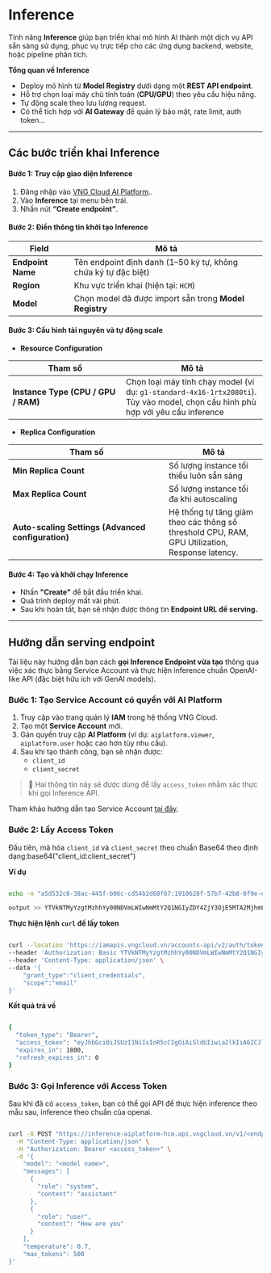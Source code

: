 # Inference

Tính năng **Inference** giúp bạn triển khai mô hình AI thành một dịch vụ API sẵn sàng sử dụng, phục vụ trực tiếp cho các ứng dụng backend, website, hoặc pipeline phân tích.

**Tổng quan về Inference**

* Deploy mô hình từ **Model Registry** dưới dạng một **REST API endpoint**.
* Hỗ trợ chọn loại máy chủ tính toán (**CPU/GPU**) theo yêu cầu hiệu năng.
* Tự động scale theo lưu lượng request.
* Có thể tích hợp với **AI Gateway** để quản lý bảo mật, rate limit, auth token…

***

## Các bước triển khai Inference

#### **Bước 1: Truy cập giao diện Inference**

1. Đăng nhập vào [VNG Cloud AI Platform](https://aiplatform.console.vngcloud.vn/overview)..
2. Vào **Inference** tại menu bên trái.
3. Nhấn nút **“Create endpoint”**.

#### **Bước 2: Điền thông tin khởi tạo Inference**

| Field             | Mô tả                                                          |
| ----------------- | -------------------------------------------------------------- |
| **Endpoint Name** | Tên endpoint định danh (1–50 ký tự, không chứa ký tự đặc biệt) |
| **Region**        | Khu vực triển khai (hiện tại: `HCM`)                           |
| **Model**         | Chọn model đã được import sẵn trong **Model Registry**         |

#### **Bước 3: Cấu hình tài nguyên và tự động scale**

* **Resource Configuration**

<table><thead><tr><th width="209">Tham số</th><th>Mô tả</th></tr></thead><tbody><tr><td><strong>Instance Type (CPU / GPU / RAM)</strong></td><td>Chọn loại máy tính chạy model (ví dụ: <code>g1-standard-4x16-1rtx2080ti</code>). Tùy vào model, chọn cấu hình phù hợp với yêu cầu inference</td></tr></tbody></table>

* **Replica Configuration**

<table><thead><tr><th width="294">Tham số</th><th>Mô tả</th></tr></thead><tbody><tr><td><strong>Min Replica Count</strong></td><td>Số lượng instance tối thiểu luôn sẵn sàng</td></tr><tr><td><strong>Max Replica Count</strong></td><td>Số lượng instance tối đa khi autoscaling</td></tr><tr><td><strong>Auto-scaling Settings (Advanced configuration)</strong></td><td>Hệ thống tự tăng giảm theo các thông số threshold CPU, RAM, GPU Utilization, Response latency.</td></tr></tbody></table>

#### **Bước 4: Tạo và khởi chạy Inference**

* Nhấn **"Create"** để bắt đầu triển khai.
* Quá trình deploy mất vài phút.
* Sau khi hoàn tất, bạn sẽ nhận được thông tin **Endpoint URL để serving.**

***

## Hướng dẫn serving endpoint

Tài liệu này hướng dẫn bạn cách **gọi Inference Endpoint vừa tạo** thông qua việc xác thực bằng Service Account và thực hiện inference chuẩn OpenAI-like API (đặc biệt hữu ích với GenAI models).

### **Bước 1: Tạo Service Account có quyền với AI Platform**

1. Truy cập vào trang quản lý **IAM** trong hệ thống VNG Cloud.
2. Tạo một **Service Account** mới.
3. Gán quyền truy cập **AI Platform** (ví dụ: `aiplatform.viewer`, `aiplatform.user` hoặc cao hơn tùy nhu cầu).
4. Sau khi tạo thành công, bạn sẽ nhận được:
   * `client_id`
   * `client_secret`

> 🔐 Hai thông tin này sẽ được dùng để lấy `access_token` nhằm xác thực khi gọi Inference API.

Tham khảo hướng dẫn tạo Service Account [tại đây](https://docs.vngcloud.vn/vng-cloud-document/vn/identity-and-access-management-iam/cac-loai-dinh-danh-iam/tai-khoan-service-accounts).

### **Bước 2: Lấy Access Token**

Đầu tiên, mã hóa `client_id` và `client_secret` theo chuẩn Base64 theo định dạng:base64("client\_id:client\_secret")

**Ví dụ**

```sh

echo -n "a5d532c8-38ac-445f-b06c-cd54b2d68f67:1910628f-57b7-42b8-8f9e-e148866fd407" | base64 -w 0

output >> YTVkNTMyYzgtMzhhYy00NDVmLWIwNmMtY2Q1NGIyZDY4ZjY3OjE5MTA2MjhmLTU3YjctNDJiOC04ZjllLWUxNDg4NjZmZDQwNw==

```

**Thực hiện lệnh `curl` để lấy token**

```sh

curl --location 'https://iamapis.vngcloud.vn/accounts-api/v2/auth/token' \
--header 'Authorization: Basic YTVkNTMyYzgtMzhhYy00NDVmLWIwNmMtY2Q1NGIyZDY4ZjY3OjE5MTA2MjhmLTU3YjctNDJiOC04ZjllLWUxNDg4NjZmZDQwNw==' \
--header 'Content-Type: application/json' \
--data '{
    "grant_type":"client_credentials",
    "scope":"email"
}'

```

**Kết quả trả về**

```sh

{
  "token_type": "Bearer",
  "access_token": "eyJhbGciOiJSUzI1NiIsInR5cCIgOiAiSldUIiwia2lkIiA6ICJlckVaZFpkNkRsc21pdjhsMDZIaVB3bHZYWnotLVlGYXlZcVJiczlxc09rIn0",
  "expires_in": 1800,
  "refresh_expires_in": 0
}

```

### Bước 3: Gọi Inference với Access Token

Sau khi đã có `access_token`, bạn có thể gọi API để thực hiện inference theo mẫu sau, inference theo chuẩn của openai.

```sh

curl -X POST "https://inference-aiplatform-hcm.api.vngcloud.vn/v1/<endpoint-id>/v1/chat/completions" \
  -H "Content-Type: application/json" \
  -H "Authorization: Bearer <access_token>" \
  -d '{
    "model": "<model name>",
    "messages": [
      {
        "role": "system",
        "content": "assistant"
      },
      {
        "role": "user",
        "content": "How are you"
      }
    ],
    "temperature": 0.7,
    "max_tokens": 500
}'

```
